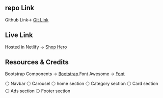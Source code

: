 ## repo Link

Github Link-> [Git Link ](https://github.com/mdalauddin45/Shop-Hero)

## Live Link

Hosted in Netlify -> [Shop Hero](https://fastidious-tapioca-33ddb7.netlify.app/)

## Resources & Credits

Bootstrap Components -> [Bootstrap ](https://getbootstrap.com/)
Font Awesome -> [Font](https://fontawesome.com/)

⚪ Navbar
⚪ Carousel
⚪ home section
⚪ Category section
⚪ Card section
⚪ Ads section
⚪ Footer section